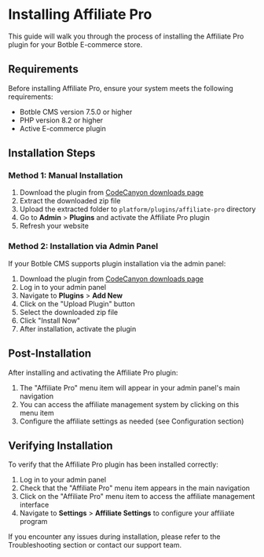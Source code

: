 # Installing Affiliate Pro

This guide will walk you through the process of installing the Affiliate Pro plugin for your Botble E-commerce store.

## Requirements

Before installing Affiliate Pro, ensure your system meets the following requirements:

- Botble CMS version 7.5.0 or higher
- PHP version 8.2 or higher
- Active E-commerce plugin

## Installation Steps

### Method 1: Manual Installation

1. Download the plugin from [CodeCanyon downloads page](https://codecanyon.net/downloads)
2. Extract the downloaded zip file
3. Upload the extracted folder to `platform/plugins/affiliate-pro` directory
4. Go to **Admin** > **Plugins** and activate the Affiliate Pro plugin
5. Refresh your website

### Method 2: Installation via Admin Panel

If your Botble CMS supports plugin installation via the admin panel:

1. Download the plugin from [CodeCanyon downloads page](https://codecanyon.net/downloads)
2. Log in to your admin panel
3. Navigate to **Plugins** > **Add New**
4. Click on the "Upload Plugin" button
5. Select the downloaded zip file
6. Click "Install Now"
7. After installation, activate the plugin

## Post-Installation

After installing and activating the Affiliate Pro plugin:

1. The "Affiliate Pro" menu item will appear in your admin panel's main navigation
2. You can access the affiliate management system by clicking on this menu item
3. Configure the affiliate settings as needed (see Configuration section)

## Verifying Installation

To verify that the Affiliate Pro plugin has been installed correctly:

1. Log in to your admin panel
2. Check that the "Affiliate Pro" menu item appears in the main navigation
3. Click on the "Affiliate Pro" menu item to access the affiliate management interface
4. Navigate to **Settings** > **Affiliate Settings** to configure your affiliate program

If you encounter any issues during installation, please refer to the Troubleshooting section or contact our support team.

